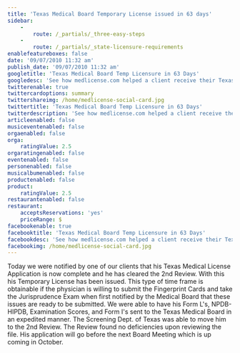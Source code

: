 ```yaml
---
title: 'Texas Medical Board Temporary License issued in 63 days'
sidebar:
    -
        route: /_partials/_three-easy-steps
    -
        route: /_partials/_state-licensure-requirements
enablefeatureboxes: false
date: '09/07/2010 11:32 am'
publish_date: '09/07/2010 11:32 am'
googletitle: 'Texas Medical Board Temp Licensure in 63 Days'
googledesc: 'See how medlicense.com helped a client receive their Texas medical license in 63 days.'
twitterenable: true
twittercardoptions: summary
twittershareimg: /home/medlicense-social-card.jpg
twittertitle: 'Texas Medical Board Temp Licensure in 63 Days'
twitterdescription: 'See how medlicense.com helped a client receive their Texas medical license in 63 days.'
articleenabled: false
musiceventenabled: false
orgaenabled: false
orga:
    ratingValue: 2.5
orgaratingenabled: false
eventenabled: false
personenabled: false
musicalbumenabled: false
productenabled: false
product:
    ratingValue: 2.5
restaurantenabled: false
restaurant:
    acceptsReservations: 'yes'
    priceRange: $
facebookenable: true
facebooktitle: 'Texas Medical Board Temp Licensure in 63 Days'
facebookdesc: 'See how medlicense.com helped a client receive their Texas medical license in 63 days.'
facebookimg: /home/medlicense-social-card.jpg
---
```


<p>Today we were notified by one of our clients that his Texas Medical License Application is now complete and he has cleared the 2nd Review. With this his Temporary License has been issued. This type of time frame is obtainable if the physician is willing to submit the Fingerprint Cards and take the Jurisprudence Exam when first notified by the Medical Board that these issues are ready to be submitted. We were able to have his Form L's, NPDB-HIPDB, Examination Scores, and Form I's sent to the Texas Medical Board in an expedited manner. The Screening Dept. of Texas was able to move him to the 2nd Review. The Review found no deficiencies upon reviewing the file. His application will go before the next Board Meeting which is up coming in October.</p>